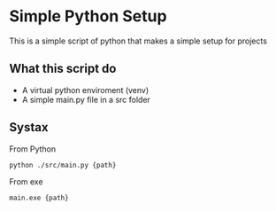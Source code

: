 # Simple Python Setup
This is a simple script of python that makes a simple setup for projects
## What this script do
- A virtual python enviroment (venv)
- A simple main.py file in a src folder
## Systax
From Python
~~~bash
python ./src/main.py {path}
~~~
From exe
~~~bash
main.exe {path}
~~~
